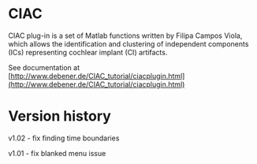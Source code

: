 # CIAC

CIAC plug-in is a set of Matlab functions written by Filipa Campos Viola, which allows the identification and clustering of independent components (ICs) representing cochlear implant (CI) artifacts. 

See documentation at [http://www.debener.de/CIAC_tutorial/ciacplugin.html](http://www.debener.de/CIAC_tutorial/ciacplugin.html)

# Version history

v1.02 - fix finding time boundaries

v1.01 - fix blanked menu issue
